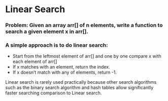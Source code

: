 # Linear Search

### Problem: Given an array arr[] of n elements, write a function to search a given element x in arr[].

### A simple approach is to do linear search:
* Start from the leftmost element of arr[] and one by one compare x with each element of arr[]
* If x matches with an element, return the index.
* If x doesn’t match with any of elements, return -1.

Linear search is rarely used practically because other search algorithms such as the binary search algorithm and hash tables allow significantly faster searching comparison to Linear search.
